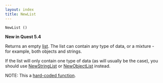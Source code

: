 ```yaml
---
layout: index
title: NewList
---
```


    NewList ()

**New in Quest 5.4**

Returns an empty [list](../types/list.html). The list can contain any type of data, or a mixture - for example, both objects and strings.

If the list will only contain one type of data (as will usually be the case), you should use [NewStringList](newstringlist.html) or [NewObjectList](newobjectlist.html) instead.

NOTE: This a [hard-coded function](hardcoded.html).
